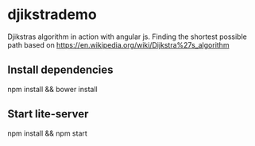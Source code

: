 # djikstrademo

Djikstras algorithm in action with angular js.
Finding the shortest possible path based on https://en.wikipedia.org/wiki/Dijkstra%27s_algorithm

## Install dependencies
npm install && bower install

## Start lite-server
npm install && npm start
